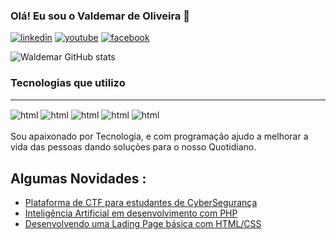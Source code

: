 
### Olá! Eu sou o Valdemar de Oliveira 👋

[![linkedin](https://img.shields.io/badge/LinkedIn-0077B5?style=for-the-badge&logo=linkedin&logoColor=white)](https://www.linkedin.com/in/waldemar-oliveira-673824243/) 
[![youtube](https://img.shields.io/badge/YouTube-FF0000?style=for-the-badge&logo=youtube&logoColor=white)](https://www.youtube.com/@eowaldemar4916)
[![facebook](https://img.shields.io/badge/Facebook-1877F2?style=for-the-badge&logo=facebook&logoColor=white)]([https://www.youtube.com/@eowaldemar4916](https://www.facebook.com/omagico.dascartas))

![Waldemar GitHub stats](https://github-readme-stats.vercel.app/api?username=waldemar24&show_icons=true&theme=dracula)



### Tecnologias que utilizo
<hr>

<div style="display: inline_block">
<img alt="html" src="https://img.shields.io/badge/HTML5-E34F26?style=for-the-badge&logo=html5&logoColor=white" align="center">
<img alt="html" src="https://img.shields.io/badge/CSS3-1572B6?style=for-the-badge&logo=css3&logoColor=white" align="center">
<img alt="html" src="https://img.shields.io/badge/PHP-777BB4?style=for-the-badge&logo=php&logoColor=white" align="center">
<img alt="html" src="https://img.shields.io/badge/Python-14354C?style=for-the-badge&logo=python&logoColor=white" align="center">
<img alt="html" src="https://img.shields.io/badge/MySQL-005C84?style=for-the-badge&logo=mysql&logoColor=white" align="center">

</div>
<br>
Sou apaixonado por Tecnologia, e com programação ajudo a melhorar a vida das pessoas dando soluções para o nosso Quotidiano.

## Algumas Novidades :

- [Plataforma de CTF para estudantes de CyberSegurança](https://)<br>
- [Inteligência Artificial em desenvolvimento com PHP ](https://)<br>
- [Desenvolvendo uma Lading Page básica com HTML/CSS ](https://)<br>
